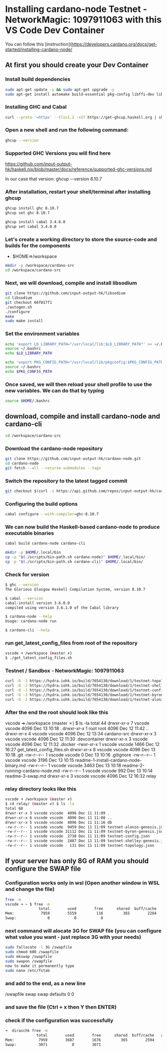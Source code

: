 # Installing cardano-node Testnet - NetworkMagic: 1097911063 with this VS Code Dev Container

You can follow this [instruction](https://developers.cardano.org/docs/get-started/installing-cardano-node/

## At first you should create your Dev Container

### Install build dependencies

```bash
sudo apt-get update -y && sudo apt-get upgrade -y
sudo apt-get install automake build-essential pkg-config libffi-dev libgmp-dev libssl-dev libtinfo-dev libsystemd-dev zlib1g-dev make g++ tmux git jq wget libncursesw5 libtool autoconf -y
```

### Installing GHC and Cabal

```bash
curl --proto '=https' --tlsv1.2 -sSf https://get-ghcup.haskell.org | sh
```

### Open a new shell and run the following command:

```bash
ghcup --version
```

### Supported GHC Versions you will find here

https://github.com/input-output-hk/haskell.nix/blob/master/docs/reference/supported-ghc-versions.md

In our case that version: ghcup --version 8.10.7

### After installation, restart your shell/terminal after installing ghcup 

```bash
ghcup install ghc 8.10.7
ghcup set ghc 8.10.7

ghcup install cabal 3.4.0.0
ghcup set cabal 3.4.0.0
```

### Let's create a working directory to store the source-code and builds for the components

- $HOME=>/workspace

```bash
mkdir -p /workspace/cardano-src
cd /workspace/cardano-src
```

### Next, we will download, compile and install libsodium

```bash
git clone https://github.com/input-output-hk/libsodium
cd libsodium
git checkout 66f017f1
./autogen.sh
./configure
make
sudo make install
```

### Set the environment variables

```bash
echo 'export LD_LIBRARY_PATH="/usr/local/lib:$LD_LIBRARY_PATH"' >> ~/.bashrc
source ~/.bashrc 
echo $LD_LIBRARY_PATH

echo 'export PKG_CONFIG_PATH="/usr/local/lib/pkgconfig:$PKG_CONFIG_PATH"' >> ~/.bashrc
source ~/.bashrc 
echo $PKG_CONFIG_PATH
```

### Once saved, we will then reload your shell profile to use the new variables. We can do that by typing

```bash
source $HOME/.bashrc
```

## download, compile and install cardano-node and cardano-cli

```bash
cd /workspace/cardano-src
```

### Download the cardano-node repository

```bash
git clone https://github.com/input-output-hk/cardano-node.git
cd cardano-node
git fetch --all --recurse-submodules --tags
```

### Switch the repository to the latest tagged commit

```bash
git checkout $(curl -s https://api.github.com/repos/input-output-hk/cardano-node/releases/latest | jq -r .tag_name)
```

### Configuring the build options

```bash
cabal configure --with-compiler=ghc-8.10.7
```

### We can now build the Haskell-based cardano-node to produce executable binaries

```bash
cabal build cardano-node cardano-cli
```

```bash
mkdir -p $HOME/.local/bin
cp -p "$(./scripts/bin-path.sh cardano-node)" $HOME/.local/bin/
cp -p "$(./scripts/bin-path.sh cardano-cli)" $HOME/.local/bin/
```

### Check for version

```bash
$ ghc --version
The Glorious Glasgow Haskell Compilation System, version 8.10.7
```

```bash
$ cabal --version
cabal-install version 3.6.0.0
compiled using version 3.6.1.0 of the Cabal library
```

```bash
$ cardano-node --help
Usage: cardano-node run
```

```bash
$ cardano-cli --help
```

### run get_latest_config_files from root of the repository

```bash
vscode ➜ /workspace (master ✗) 
$ ./get_latest_config_files.sh 
```

### Testnet / Sandbox​ - NetworkMagic: 1097911063

```bash
curl -O -J https://hydra.iohk.io/build/7654130/download/1/testnet-topology.json
curl -O -J https://hydra.iohk.io/build/7654130/download/1/testnet-shelley-genesis.json
curl -O -J https://hydra.iohk.io/build/7654130/download/1/testnet-config.json
curl -O -J https://hydra.iohk.io/build/7654130/download/1/testnet-byron-genesis.json
curl -O -J https://hydra.iohk.io/build/7654130/download/1/testnet-alonzo-genesis.json
```

### After the end the root should look like this

vscode ➜ /workspace (master ✗) $ ls -la
total 44
drwxr-xr-x 7 vscode vscode 4096 Dec 13 10:18 .
drwxr-xr-x 1 root   root   4096 Dec 12 11:42 ..
drwxr-xr-x 4 vscode vscode 4096 Dec 12 13:34 cardano-src
drwxr-xr-x 3 vscode vscode 4096 Dec 12 11:30 .devcontainer
drwxr-xr-x 3 vscode vscode 4096 Dec 12 11:32 .docker
-rwxr-xr-x 1 vscode vscode 1466 Dec 12 16:27 get_latest_config_files.sh
drwxr-xr-x 8 vscode vscode 4096 Dec 13 10:18 .git
-rw-r--r-- 1 vscode vscode    0 Dec 13 10:16 .gitignore
-rw-r--r-- 1 vscode vscode 3196 Dec 13 10:15 readme-1-install-cardano-node-binary.md
-rw-r--r-- 1 vscode vscode 3463 Dec 13 10:18 readme-2-running-cardano-node.md
-rw-r--r-- 1 vscode vscode  992 Dec 13 10:14 readme-3-swap.md
drwxr-xr-x 3 vscode vscode 4096 Dec 12 16:32 relay

### relay directory looks like this

```bash
vscode ➜ /workspace (master ✗) 
$ cd relay/ (master ✗) $ ls -la
total 68
drwxr-xr-x 3 vscode vscode  4096 Dec 11 11:09 .
drwxr-xr-x 6 vscode vscode  4096 Dec 11 11:08 ..
drwxr-xr-x 5 vscode vscode  4096 Dec 11 11:16 db
-rw-r--r-- 1 vscode vscode  9459 Dec 11 11:09 testnet-alonzo-genesis.json
-rw-r--r-- 1 vscode vscode 31112 Dec 11 11:09 testnet-byron-genesis.json
-rw-r--r-- 1 vscode vscode  2738 Dec 11 11:09 testnet-config.json
-rw-r--r-- 1 vscode vscode  2487 Dec 11 11:09 testnet-shelley-genesis.json
-rw-r--r-- 1 vscode vscode   131 Dec 11 11:09 testnet-topology.json
```

## If your server has only 8G of RAM you should configure the SWAP file

### Configuration works only in wsl (Open another window in WSL and change the file)

```bash
free -m
vscode ➜ ~ $ free -m
               total        used        free      shared  buff/cache   available
Mem:            7959        5559         116         365        2284        1740
Swap:              0           0           0
```

### next command will alocate 3G for SWAP file (you can configure what value you want - just replace 3G with your needs)

```bash
sudo fallocate -l 3G /swapfile
sudo chmod 600 /swapfile
sudo mkswap /swapfile
sudo swapon /swapfile
now to make it permanently type
sudo nano /etc/fstab
```

### and add to the end, as a new line

/swapfile swap swap defaults 0 0

### and save the file (Ctrl + x then Y then ENTER)

### check if the configuration was successfully

```bash
➜  diraschk free -m
              total        used        free      shared  buff/cache   available
Mem:           7959        3687        1676         365        2594        3611
Swap:          3071           0        3071
```
